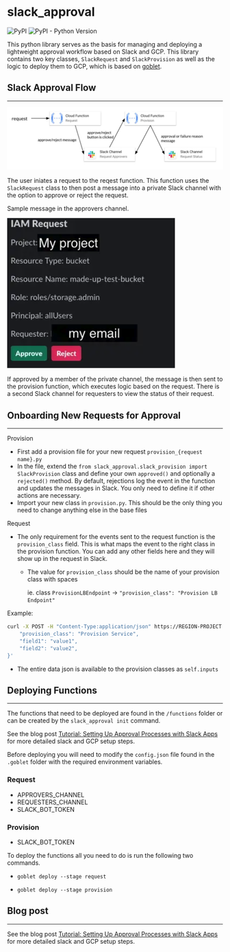 # slack_approval

![PyPI](https://img.shields.io/pypi/v/slack_approval?color=blue&style=plastic)
![PyPI - Python Version](https://img.shields.io/pypi/pyversions/slack_approval?style=plastic)

This python library serves as the basis for managing and deploying a lightweight approval workflow based on Slack and GCP. This library contains two key classes, `SlackRequest` and `SlackProvision` as well as the logic to deploy them to GCP, which is based on [goblet](https://github.com/goblet/goblet). 


## Slack Approval Flow 
______________________

![approval_flow](images/approval_flow.png "Approval Flow")

The user iniates a request to the reqest function. This function uses the `SlackRequest` class to then post a message into a private Slack channel with the option to approve or reject the request. 

Sample message in the approvers channel. 

![sample_message](images/sample_message.png "Sample Message")

If approved by a member of the private channel, the message is then sent to the provision function, which executes logic based on the request. There is a second Slack channel for requesters to view the status of their request.


## Onboarding New Requests for Approval
______________________________________

Provision

  * First add a provision file for your new request `provision_{request name}.py`
  * In the file, extend the `from slack_approval.slack_provision import SlackProvision` 
    class and define your own `approved()` and optionally a `rejected()` method. By default, 
    rejections log the event in the function and updates the messages in Slack. You only 
    need to define it if other actions are necessary.
  * Import your new class in `provision.py`. This should be the only thing you need to change
    anything else in the base files

Request

  * The only requirement for the events sent to the request function is the `provision_class`
    field. This is what maps the event to the right class in the provision function. You can
    add any other fields here and they will show up in the request in Slack.
      * The value for `provision_class` should be the name of your provision class with spaces
        
        ie. class `ProvisionLBEndpoint` -> `"provision_class": "Provision LB Endpoint"`

Example:
``` bash
curl -X POST -H "Content-Type:application/json" https://REGION-PROJECT.cloudfunctions.net/slack-request -d '{
	"provision_class": "Provision Service",
	"field1": "value1",
	"field2": "value2",
}'
```

  * The entire data json is available to the provision classes as `self.inputs`


## Deploying Functions
_______________________

The functions that need to be deployed are found in the `/functions` folder or can be created by the `slack_approval init` command. 

See the blog post [Tutorial: Setting Up Approval Processes with Slack Apps](https://engineering.premise.com/tutorial-setting-up-approval-processes-with-slack-apps-d325aee31763) for more detailed slack and GCP setup steps.

Before deploying you will need to modify the `config.json` file found in the `.goblet` folder with the required environment variables. 

### Request
* APPROVERS_CHANNEL
* REQUESTERS_CHANNEL
* SLACK_BOT_TOKEN

### Provision
* SLACK_BOT_TOKEN

To deploy the functions all you need to do is run the following two commands.

* `goblet deploy --stage request` 

* `goblet deploy --stage provision`

## Blog post
____________
See the blog post [Tutorial: Setting Up Approval Processes with Slack Apps](https://engineering.premise.com/tutorial-setting-up-approval-processes-with-slack-apps-d325aee31763) for more detailed slack and GCP setup steps.